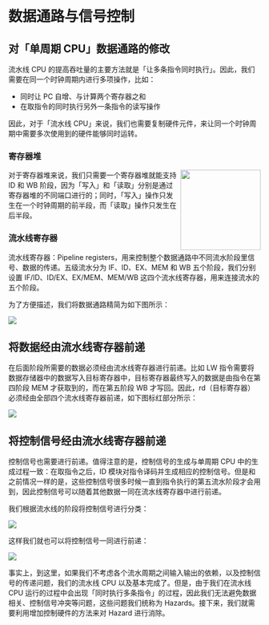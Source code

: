 # 数据通路与信号控制

## 对「单周期 CPU」数据通路的修改

流水线 CPU 的提高吞吐量的主要方法就是「让多条指令同时执行」。因此，我们需要在同一个时钟周期内进行多项操作，比如：

- 同时让 PC 自增、与计算两个寄存器之和
- 在取指令的同时执行另外一条指令的读写操作

因此，对于「流水线 CPU」来说，我们也需要复制硬件元件，来让同一个时钟周期中需要多次使用到的硬件能够同时运转。

### 寄存器堆

<img src="https://i.loli.net/2019/09/04/VdAXaNBw1LpT5Fm.png" width="160px" align="right">

对于寄存器堆来说，我们只需要一个寄存器堆就能支持 ID 和 WB 阶段，因为「写入」和「读取」分别是通过寄存器堆的不同端口进行的；同时，「写入」操作只发生在一个时钟周期的前半段，而「读取」操作只发生在后半段。

### 流水线寄存器

流水线寄存器：Pipeline registers，用来控制整个数据通路中不同流水阶段里信号、数据的传递。五级流水分为 IF、ID、EX、MEM 和 WB 五个阶段，我们分别设置 IF/ID、ID/EX、EX/MEM、MEM/WB 这四个流水线寄存器，用来连接流水的五个阶段。

为了方便描述，我们将数据通路精简为如下图所示：

![](https://i.loli.net/2019/09/04/sZuUGLXpPh67qYM.png)

## 将数据经由流水线寄存器前递

在后面阶段所需要的数据必须经由流水线寄存器进行前递。比如 LW 指令需要将数据存储器中的数据写入目标寄存器中，目标寄存器最终写入的数据是由指令在第四阶段 MEM 才获取到的，而在第五阶段 WB 才写回。因此，rd（目标寄存器）必须经由全部四个流水线寄存器前递，如下图标红部分所示：

![](https://i.loli.net/2019/09/04/fuKn2cYEwiNJvGD.png)

## 将控制信号经由流水线寄存器前递

控制信号也需要进行前递。值得注意的是，控制信号的生成与单周期 CPU 中的生成过程一致：在取指令之后，ID 模块对指令译码并生成相应的控制信号。但是和之前情况一样的是，这些控制信号很多时候一直到指令执行的第五流水阶段才会用到，因此控制信号可以随着其他数据一同在流水线寄存器中进行前递。

我们根据流水线的阶段将控制信号进行分类：

![](https://i.loli.net/2019/09/04/t1v5WXGblO3QwaE.png)

这样我们就也可以将控制信号一同进行前递：

![](https://i.loli.net/2019/09/04/fe5nGVjH6cWOsXu.png)

事实上，到这里，如果我们不考虑各个流水周期之间输入输出的依赖，以及控制信号的传递问题，我们的流水线 CPU 以及基本完成了。但是，由于我们在流水线 CPU 运行的过程中会出现「同时执行多条指令」的过程，因此我们无法避免数据相关、控制信号冲突等问题，这些问题我们统称为 Hazards。接下来，我们就需要利用增加控制硬件的方法来对 Hazard 进行消除。
